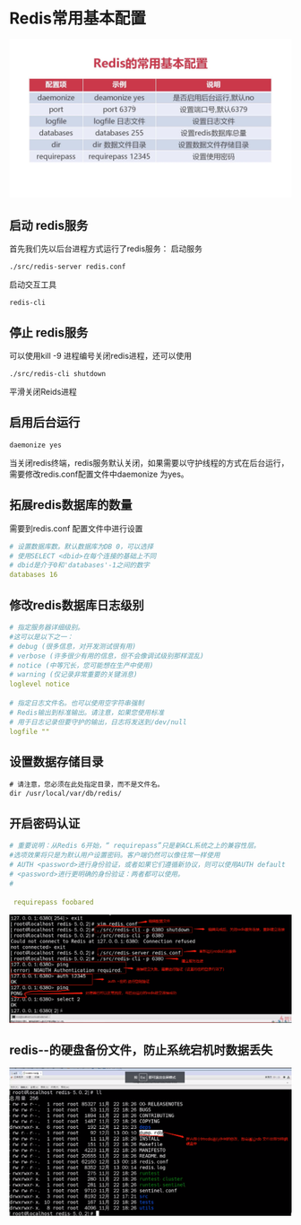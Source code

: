 # Redis常用基本配置
![](media/16182847371419/16182862115391.jpg)

## 启动 redis服务
首先我们先以后台进程方式运行了redis服务：
启动服务
```terminal
./src/redis-server redis.conf
```
启动交互工具
```terminal
redis-cli
```

## 停止 redis服务
可以使用kill -9 进程编号关闭redis进程，还可以使用
```terminal
./src/redis-cli shutdown 
```
平滑关闭Reids进程

## 启用后台运行


```
daemonize yes
```
当关闭redis终端，redis服务默认关闭，如果需要以守护线程的方式在后台运行，需要修改redis.conf配置文件中daemonize 为yes。
## 拓展redis数据库的数量
需要到redis.conf 配置文件中进行设置

```yaml
# 设置数据库数。默认数据库为DB 0，可以选择
# 使用SELECT <dbid>在每个连接的基础上不同
# dbid是介于0和'databases'-1之间的数字
databases 16
```
##  修改redis数据库日志级别

```yaml
# 指定服务器详细级别。
#这可以是以下之一：
# debug (很多信息，对开发测试很有用)
# verbose (许多很少有用的信息，但不会像调试级别那样混乱)
# notice (中等冗长，您可能想在生产中使用)
# warning (仅记录非常重要的关键消息)
loglevel notice

# 指定日志文件名。也可以使用空字符串强制
# Redis输出到标准输出。请注意，如果您使用标准
# 用于日志记录但要守护的输出，日志将发送到/dev/null
logfile ""
```

## 设置数据存储目录
```
# 请注意，您必须在此处指定目录，而不是文件名。
dir /usr/local/var/db/redis/
```
## 开启密码认证

```yaml
# 重要说明：从Redis 6开始，“ requirepass”只是新ACL系统之上的兼容性层。
#选项效果将只是为默认用户设置密码。客户端仍然可以像往常一样使用
# AUTH <password>进行身份验证，或者如果它们遵循新协议，则可以使用AUTH default 
# <password>进行更明确的身份验证：两者都可以使用。
#

 requirepass foobared
```
![](media/16182847371419/16182875229369.png)

## redis--的硬盘备份文件，防止系统宕机时数据丢失
![](media/16182847371419/16182875710268.png)
